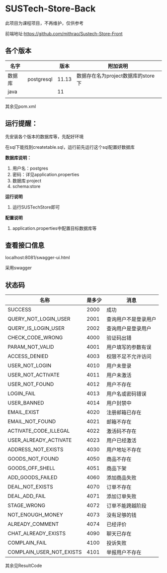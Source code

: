 # SUSTech-Store-Back

此项目为课程项目，不再维护，仅供参考

前端地址:https://github.com/mithrao/Sustech-Store-Front

## 各个版本

| 名字   |            | 版本  | 附加说明                           |
| ------ | ---------- | ----- | ---------------------------------- |
| 数据库 | postgresql | 11.13 | 数据存在名为project数据库的store下 |
| java   |            | 11    |                                    |
|        |            |       |                                    |

其余见pom.xml

## 运行提醒：

先安装各个版本的数据库等，先配好环境

在sql下能找到createtable.sql，运行前先运行这个sql配置好数据库

**数据库说明：**

1. 用户名：postgres
2. 密码：详见application.properties
3. 数据库:project
4. schema:store

**运行说明**

1. 运行SUSTechStore即可

**配置说明**

1. application.properties中配置目标数据库等

## 查看接口信息

localhost:8081/swagger-ui.html

采用swagger

## 状态码

| 名称                     | 是多少 | 消息                 |
| ------------------------ | ------ | -------------------- |
| SUCCESS                  | 2000   | 成功                 |
| QUERY_NOT_LOGIN_USER     | 2001   | 查询用户不是登录用户 |
| QUERY_IS_LOGIN_USER      | 2002   | 查询用户是登录用户   |
| CHECK_CODE_WRONG         | 4000   | 验证码出错           |
| PARAM_NOT_VALID          | 4001   | 用户填写的参数有误   |
| ACCESS_DENIED            | 4003   | 权限不足不允许访问   |
| USER_NOT_LOGIN           | 4010   | 用户未登录           |
| USER_NOT_ACTIVATE        | 4011   | 用户未激活           |
| USER_NOT_FOUND           | 4012   | 用户不存在           |
| LOGIN_FAIL               | 4013   | 用户名或密码错误     |
| USER_BANNED              | 4014   | 用户封禁中           |
| EMAIL_EXIST              | 4020   | 注册邮箱已存在       |
| EMAIL_NOT_FOUND          | 4021   | 邮箱不存在           |
| ACTIVATE_CODE_ILLEGAL    | 4022   | 激活码不存在         |
| USER_ALREADY_ACTIVATE    | 4023   | 用户已经激活         |
| ADDRESS_NOT_EXISTS       | 4030   | 用户地址不存在       |
| GOODS_NOT_FOUND          | 4050   | 商品不存在           |
| GOODS_OFF_SHELL          | 4051   | 商品下架             |
| ADD_GOODS_FAILED         | 4060   | 添加商品失败         |
| DEAL_NOT_EXISTS          | 4070   | 订单不存在           |
| DEAL_ADD_FAIL            | 4071   | 添加订单失败         |
| STAGE_WRONG              | 4072   | 订单不能跨越阶段     |
| NOT_ENOUGH_MONEY         | 4073   | 没有足够的钱         |
| ALREADY_COMMENT          | 4074   | 已经评价             |
| CHAT_ALREADY_EXISTS      | 4090   | 聊天已存在           |
| COMPLAIN_FAIL            | 4100   | 投诉失败             |
| COMPLAIN_USER_NOT_EXISTS | 4101   | 举报用户不存在       |

其余见ResultCode
